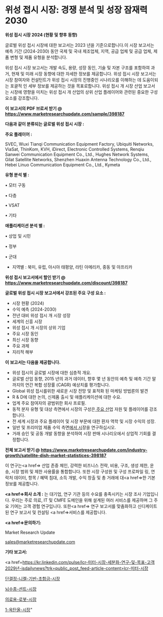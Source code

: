 # 위성 접시 시장: 경쟁 분석 및 성장 잠재력 2030

<strong>위성 접시 시장 2024 (현황 및 향후 동향)</strong>

글로벌 위성 접시 시장에 대한 보고서는 2023 년을 기준으로합니다.이 시장 보고서는 예측 기간 (2024-2030) 동안 국제 및 국내 제조업체, 지역, 공급 업체 및 공급 업체, 제품 변형 및 제품 유형을 분석합니다.

위성 접시 시장 보고서는 개발 속도, 용량, 성장 동인, 기술 및 자본 구조를 포함하여 과거, 현재 및 미래 시장 동향에 대한 자세한 정보를 제공합니다. 위성 접시 시장 보고서는 시장 참여자와 컨설턴트가 위성 접시 시장의 진행중인 시나리오를 이해하는 데 도움이되는 포괄적 인 세부 정보를 제공하는 것을 목표로합니다. 위성 접시 개 시장 산업 보고서는 시장에 영향을 미치는 위성 접시 개 산업의 상위 산업 플레이어와 관련된 중요한 구성 요소를 강조합니다.



<strong>이 보고서의 PDF 브로셔 받기 @ <a href=https://www.marketresearchupdate.com/sample/398187>https://www.marketresearchupdate.com/sample/398187</a></strong>



<strong>다음과 같이 분류되는 글로벌 위성 접시 시장 :</strong>



<strong>주요 플레이어 :</strong>

SVEC, Wuxi Tianqi Communication Equipment Factory, Ubiquiti Networks, ViaSat, ThinKom, KVH, iDirect, Electronic Controlled Systems, Renqiu Sanwei Communication Equipment Co., Ltd., Hughes Network Systems, Gilat Satellite Networks, Shenzhen Huaxin Antenna Technology Co., Ltd., Hebei Linuo Communication Equipment Co., Ltd., Kymeta



<strong>유형 분석 별 :</strong>

• 모터 구동

• 다층

• VSAT

• 기타



<strong>애플리케이션 분석 별 :</strong>

• 상업 및 시민

• 정부

• 군대

<ul>
  <li>지역별 : 북미, 유럽, 아시아 태평양, 라틴 아메리카, 중동 및 아프리카</li>
</ul>


<strong>위성 접시 보고서에서 할인 받기 @ <a href=https://www.marketresearchupdate.com/discount/398187>https://www.marketresearchupdate.com/discount/398187</a></strong>



<strong>글로벌 위성 접시 시장 보고서에서 강조된 주요 구성 요소 :</strong>
<ul>
  <li>시장 현황 (2024)</li>
  <li>수익 예측 (2024-2030)</li>
  <li>전년 대비 위성 접시 개 시장 성장</li>
  <li>세계의 신흥 시장</li>
  <li>위성 접시 개 시장의 상위 기업</li>
  <li>주요 시장 동인</li>
  <li>최신 시장 동향</li>
  <li>주요 과제</li>
  <li>지리적 해부</li>
</ul>


<strong>이 보고서는 다음을 제공합니다.</strong>
<ul>
  <li>위성 접시의 글로벌 시장에 대한 심층적 개요.</li>
  <li>글로벌 산업 동향, 2015 년의 과거 데이터, 향후 몇 년 동안의 예측 및 예측 기간 말까지의 연간 복합 성장률 (CAGR) 예상치를 평가합니다.</li>
  <li>Global 위성 접시를위한 새로운 시장 전망 및 표적화 된 마케팅 방법론의 발견</li>
  <li>R &amp; D에 대한 논의, 신제품 출시 및 애플리케이션에 대한 수요.</li>
  <li>업계 주요 참여자의 광범위한 회사 프로필.</li>
  <li>동적 분자 유형 및 대상 측면에서 시장의 구성은<a href=> 주요 산</a>업 자원 및 플레이어를 강조합니다.</li>
  <li>전 세계 시장과 주요 플레이어 및 시장 부문에 대한 환자 역학 및 시장 수익의 성장.</li>
  <li>일반 및 프리미엄 제품 수익 측면<a href=>에서 시</a>장을 연구하십시오.</li>
  <li>거래 승인 및 공동 개발 동향을 분석하여 시장 판매 시나리오에서 상업적 기회를 결정합니다.</li>
</ul>



<strong>전체 보고서 받기 @ <a href=https://www.marketresearchupdate.com/industry-growth/satellite-dish-market-statistices-398187>https://www.marketresearchupdate.com/industry-growth/satellite-dish-market-statistices-398187</a></strong>

이 연구는<a href=> 산업 존중</a> 체인, 강력한 비즈니스 전략, 비용, 구조, 생성 제한, 운송, 시장 범위 및 제한 사용률을 통합합니다. 또한 시장 구성원 및 구성 프로파일 링, 연락처 데이터, 항목 / 혜택 침대, 소득 개발, 수익 창출 및 총 거래에 대<a href=>한 기본 </a>정보를 제공합니다.



<strong><a href=>회사 소</a>개 :</strong>
는 대기업, 연구 기관 등의 수요를 충족시키는 시장 조사 기업입니다. 우리는 주로 의료, IT 및 CMFE 도메인을 위해 설계된 여러 서비스를 제공하며 그 주요 기여는 고객 경험 연구입니다. 또한<a href=> 연구 보</a>고서를 맞춤화하고 신디케이트 된 연구 보고서 및 컨설팅 <a href=>서비스</a>를 제공합니다.



<strong><a href=>문의하기:</a></strong>

Market Research Update

sales@marketresearchupdate.com



<strong>기타 보고서:</strong>

<a href=https://kr.linkedin.com/pulse/lcr-미터-시장-세분화-연구-및-목표-고객2029년-isdailynews?trk=public_post_feed-article-content>lcr-미터-시장</a>

<a href=https://www.linkedin.com/pulse/단결정-니켈-기반-초합금-시장-진입-전략-및-위험-평가2029년/>단결정-니켈-기반-초합금-시장</a>

<a href=https://www.linkedin.com/pulse/뇌수종-션트-시장-동향-및-성장-전망-market-matrix-musings-analysis-pbkxf/>뇌수종-션트-시장</a>

<a href=https://www.linkedin.com/pulse/의료용-로봇-시장-진입-전략-및-위험-평가2029년-data-dive-diaries-24-analysis-liwdf/>의료용-로봇-시장</a>

<a href=https://www.linkedin.com/pulse/1-옥탄올-시장-규모-및-성장-2023-analytics-avenue-adventures-24-ana-4i2wc/>1-옥탄올-시장</a>"
